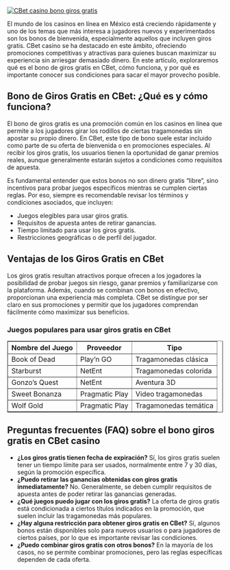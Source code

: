 [![CBet casino bono giros gratis](https://123-caf.pages.dev/gitsignup.png)](https://vrmoo.ru/Bt82HjjY)

<div>   <p>El mundo de los casinos en línea en México está creciendo rápidamente y uno de los temas que más interesa a jugadores nuevos y experimentados son los bonos de bienvenida, especialmente aquellos que incluyen giros gratis. CBet casino se ha destacado en este ámbito, ofreciendo promociones competitivas y atractivas para quienes buscan maximizar su experiencia sin arriesgar demasiado dinero. En este artículo, exploraremos qué es el bono de giros gratis en CBet, cómo funciona, y por qué es importante conocer sus condiciones para sacar el mayor provecho posible.</p>    <h2>Bono de Giros Gratis en CBet: ¿Qué es y cómo funciona?</h2>   <p>El bono de giros gratis es una promoción común en los casinos en línea que permite a los jugadores girar los rodillos de ciertas tragamonedas sin apostar su propio dinero. En CBet, este tipo de bono suele estar incluido como parte de su oferta de bienvenida o en promociones especiales. Al recibir los giros gratis, los usuarios tienen la oportunidad de ganar premios reales, aunque generalmente estarán sujetos a condiciones como requisitos de apuesta.</p>   <p>Es fundamental entender que estos bonos no son dinero gratis “libre”, sino incentivos para probar juegos específicos mientras se cumplen ciertas reglas. Por eso, siempre es recomendable revisar los términos y condiciones asociados, que incluyen:</p>   <ul>     <li>Juegos elegibles para usar giros gratis.</li>     <li>Requisitos de apuesta antes de retirar ganancias.</li>     <li>Tiempo limitado para usar los giros gratis.</li>     <li>Restricciones geográficas o de perfil del jugador.</li>   </ul>    <h2>Ventajas de los Giros Gratis en CBet</h2>   <p>Los giros gratis resultan atractivos porque ofrecen a los jogadores la posibilidad de probar juegos sin riesgo, ganar premios y familiarizarse con la plataforma. Además, cuando se combinan con bonos en efectivo, proporcionan una experiencia más completa. CBet se distingue por ser claro en sus promociones y permitir que los jugadores comprendan fácilmente cómo maximizar sus beneficios.</p>    <h3>Juegos populares para usar giros gratis en CBet</h3>   <table border="1" cellspacing="0" cellpadding="5">     <thead>       <tr>         <th>Nombre del Juego</th>         <th>Proveedor</th>         <th>Tipo</th>       </tr>     </thead>     <tbody>       <tr>         <td>Book of Dead</td>         <td>Play’n GO</td>         <td>Tragamonedas clásica</td>       </tr>       <tr>         <td>Starburst</td>         <td>NetEnt</td>         <td>Tragamonedas colorida</td>       </tr>       <tr>         <td>Gonzo’s Quest</td>         <td>NetEnt</td>         <td>Aventura 3D</td>       </tr>       <tr>         <td>Sweet Bonanza</td>         <td>Pragmatic Play</td>         <td>Video tragamonedas</td>       </tr>       <tr>         <td>Wolf Gold</td>         <td>Pragmatic Play</td>         <td>Tragamonedas temática</td>       </tr>     </tbody>   </table>    <h2>Preguntas frecuentes (FAQ) sobre el bono giros gratis en CBet casino</h2>   <ul>     <li><strong>¿Los giros gratis tienen fecha de expiración?</strong>         Sí, los giros gratis suelen tener un tiempo límite para ser usados, normalmente entre 7 y 30 días, según la promoción específica.</li>      <li><strong>¿Puedo retirar las ganancias obtenidas con giros gratis inmediatamente?</strong>         No. Generalmente, se deben cumplir requisitos de apuesta antes de poder retirar las ganancias generadas.</li>      <li><strong>¿Qué juegos puedo jugar con los giros gratis?</strong>         La oferta de giros gratis está condicionada a ciertos títulos indicados en la promoción, que suelen incluir las tragamonedas más populares.</li>      <li><strong>¿Hay alguna restricción para obtener giros gratis en CBet?</strong>         Sí, algunos bonos están disponibles solo para nuevos usuarios o para jugadores de ciertos países, por lo que es importante revisar las condiciones.</li>      <li><strong>¿Puedo combinar giros gratis con otros bonos?</strong>         En la mayoría de los casos, no se permite combinar promociones, pero las reglas específicas dependen de cada oferta.</li>   </ul> </div>